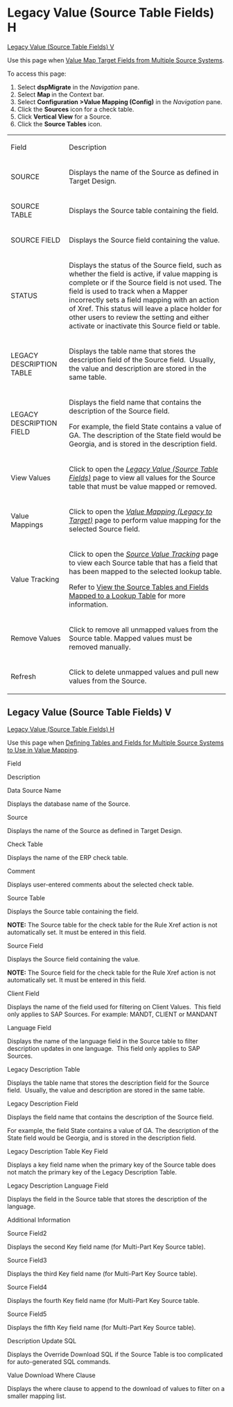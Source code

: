 # <span id="top"></span>Legacy Value (Source Table Fields) H

[Legacy Value (Source Table Fields) V](#LegacyV)

<div class="use">

Use this page when [Value Map Target Fields from Multiple Source
Systems](../Use_Cases/Value_Map_Target_Fields_from_Mulitple_Source_Systems.htm).

</div>

To access this page:

1.  Select <span style="font-weight: bold;">dspMigrate</span> in the
    <span style="font-style: italic;">Navigation</span> pane.
2.  Select <span style="font-weight: bold;">Map </span>in the Context
    bar.
3.  Select <span style="font-weight: bold;">Configuration \>Value
    Mapping (Config)</span> in the
    <span style="font-style: italic;">Navigation</span> pane.
4.  Click the <span style="font-weight: bold;">Sources</span> icon for a
    check table.
5.  Click <span style="font-weight: bold;">Vertical View</span> for a
    Source.
6.  Click the <span style="font-weight: bold;">Source Tables</span>
    icon.

<table>
<tbody>
<tr class="odd">
<td><p>Field</p></td>
<td><p>Description</p></td>
</tr>
<tr class="even">
<td><p>SOURCE</p></td>
<td><p>Displays the name of the Source as defined in Target Design.</p></td>
</tr>
<tr class="odd">
<td><p>SOURCE TABLE</p></td>
<td><p>Displays the Source table containing the field.</p></td>
</tr>
<tr class="even">
<td><p>SOURCE FIELD</p></td>
<td><p>Displays the Source field containing the value.</p></td>
</tr>
<tr class="odd">
<td><p>STATUS</p></td>
<td><p>Displays the status of the Source field, such as whether the field is active, if value mapping is complete or if the Source field is not used. The field is used to track when a Mapper incorrectly sets a field mapping with an action of Xref. This status will leave a place holder for other users to review the setting and either activate or inactivate this Source field or table.</p></td>
</tr>
<tr class="even">
<td><p>LEGACY DESCRIPTION TABLE</p></td>
<td><p>Displays the table name that stores the description field of the Source field.  Usually, the value and description are stored in the same table.</p></td>
</tr>
<tr class="odd">
<td><p>LEGACY DESCRIPTION FIELD</p></td>
<td><p>Displays the field name that contains the description of the Source field.</p>
<p>For example, the field State contains a value of GA. The description of the State field would be Georgia, and is stored in the description field.</p></td>
</tr>
<tr class="even">
<td><p>View Values</p></td>
<td><p>Click to open the <em><a href="Legacy_Value_Source_Table_Fields_H.htm">Legacy Value (Source Table Fields)</a></em> page to view all values for the Source table that must be value mapped or removed.</p></td>
</tr>
<tr class="odd">
<td><p>Value Mappings</p></td>
<td><p>Click to open the <em><a href="Value_Mapping_Legacy_to_Target_H.htm">Value Mapping (Legacy to Target)</a></em> page to perform value mapping for the selected Source field.</p></td>
</tr>
<tr class="even">
<td><p>Value Tracking</p></td>
<td><p>Click to open the <em><a href="Source_Value_Tracking.htm">Source Value Tracking</a></em> page to view each Source table that has a field that has been mapped to the selected lookup table.</p>
<p>Refer to <a href="../Use_Cases/View_the_Source_Tables_and_Fields_Mapped_to_a_Lookup_Table.htm">View the Source Tables and Fields Mapped to a Lookup Table</a> for more information.</p></td>
</tr>
<tr class="odd">
<td><p>Remove Values</p></td>
<td><p>Click to remove all unmapped values from the Source table. Mapped values must be removed manually.</p></td>
</tr>
<tr class="even">
<td><p>Refresh</p></td>
<td><p>Click to delete unmapped values and pull new values from the Source.</p></td>
</tr>
</tbody>
</table>

## <span id="LegacyV"></span>Legacy Value (Source Table Fields) V

[Legacy Value (Source Table Fields) H](#top)

<div class="use">

Use this page when [Defining Tables and Fields for Multiple Source
Systems to Use in Value
Mapping](../Use_Cases/Value_Map_Target_Fields_from_Mulitple_Source_Systems.htm).

</div>

Field

Description

Data Source Name

Displays the database name of the Source.

Source

Displays the name of the Source as defined in Target Design.

Check Table

Displays the name of the ERP check table.

Comment

Displays user-entered comments about the selected check table.

Source Table

Displays the Source table containing the field.

**NOTE:** The Source table for the check table for the Rule Xref action
is not automatically set. It must be entered in this field.

Source Field

Displays the Source field containing the value.

**NOTE:** The Source field for the check table for the Rule Xref action
is not automatically set. It must be entered in this field.

Client Field

Displays the name of the field used for filtering on Client
Values.  This field only applies to SAP Sources. For example: MANDT,
CLIENT or MANDANT

Language Field

Displays the name of the language field in the Source table to filter
description updates in one language.  This field only applies to SAP
Sources.

Legacy Description Table

Displays the table name that stores the description field for the Source
field.  Usually, the value and description are stored in the same table.

Legacy Description Field

Displays the field name that contains the description of the Source
field.

For example, the field State contains a value of GA. The description of
the State field would be Georgia, and is stored in the description
field.

Legacy Description Table Key Field

Displays a key field name when the primary key of the Source table does
not match the primary key of the Legacy Description Table.

Legacy Description Language Field

Displays the field in the Source table that stores the description of
the language.

Additional Information

Source Field2

Displays the second Key field name (for Multi-Part Key Source table).

Source Field3

Displays the third Key field name (for Multi-Part Key Source table).

Source Field4

Displays the fourth Key field name (for Multi-Part Key Source table.

Source Field5

Displays the fifth Key field name (for Multi-Part Key Source table).

Description Update SQL

Displays the Override Download SQL if the Source Table is too
complicated for auto-generated SQL commands.

Value Download Where Clause

Displays the where clause to append to the download of values to filter
on a smaller mapping list.
